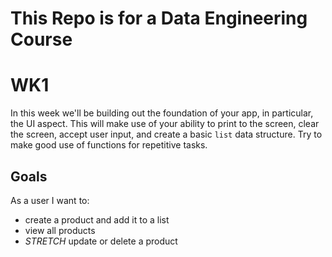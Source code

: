 # This Repo is for a Data Engineering Course

# WK1
In this week we'll be building out the foundation of your app, in particular, the UI aspect.
This will make use of your ability to print to the screen, clear the screen, accept user input, and create a basic `list` data structure.
Try to make good use of functions for repetitive tasks.
## Goals
As a user I want to:
- create a product and add it to a list
- view all products
- _STRETCH_ update or delete a product


